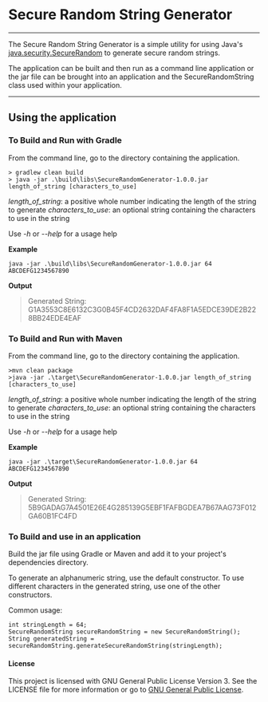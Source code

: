 # Secure Random String Generator
---

The Secure Random String Generator is a simple utility for using Java's [java.security.SecureRandom](https://docs.oracle.com/javase/8/docs/api/java/security/SecureRandom.html) to generate secure random strings.  

The application can be built and then run as a command line application or the jar file can be brought into an application and the SecureRandomString class used within your application.
___

## Using the application

### To Build and Run with Gradle

From the command line, go to the directory containing the application.

```
> gradlew clean build
> java -jar .\build\libs\SecureRandomGenerator-1.0.0.jar length_of_string [characters_to_use]

```
*length\_of\_string*: a positive whole number indicating the length of the string to generate
*characters\_to\_use*: an optional string containing the characters to use in the string

Use *-h* or *--help* for a usage help

**Example**

`java -jar .\build\libs\SecureRandomGenerator-1.0.0.jar 64 ABCDEFG1234567890`

**Output**

>Generated String: G1A3553C8E6132C3G0B45F4CD2632DAF4FA8F1A5EDCE39DE2B228BB24EDE4EAF


### To Build and Run with Maven

From the command line, go to the directory containing the application.

```
>mvn clean package
>java -jar .\target\SecureRandomGenerator-1.0.0.jar length_of_string [characters_to_use]
```
*length\_of\_string*: a positive whole number indicating the length of the string to generate
*characters\_to\_use*: an optional string containing the characters to use in the string

Use *-h* or *--help* for a usage help

**Example**

`java -jar .\target\SecureRandomGenerator-1.0.0.jar 64 ABCDEFG1234567890`

**Output**
>Generated String: 5B9GADAG7A4501E26E4G285139G5EBF1FAFBGDEA7B67AAG73F012GA60B1FC4FD

### To Build and use in an application

Build the jar file using Gradle or Maven and add it to your project's dependencies directory.

To generate an alphanumeric string, use the default constructor.  To use different characters in the generated string, use one of the other constructors. 

Common usage:

```
int stringLength = 64;
SecureRandomString secureRandomString = new SecureRandomString();
String generatedString = secureRandomString.generateSecureRandomString(stringLength);
```

#### License
This project is licensed with GNU General Public License Version 3.  See the LICENSE file for more information or go to [GNU General Public License](https://www.gnu.org/licenses/gpl-3.0.en.html).
